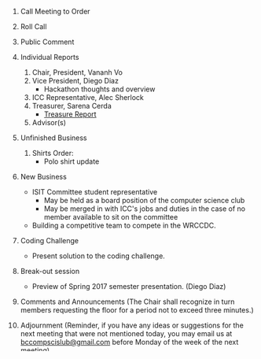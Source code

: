 1. Call Meeting to Order

2. Roll Call

3. Public Comment

4. Individual Reports
	1. Chair, President, Vananh Vo
	1. Vice President, Diego Diaz
		* Hackathon thoughts and overview
	1. ICC Representative, Alec Sherlock
	1. Treasurer, Sarena Cerda
		* [Treasure Report](https://docs.google.com/spreadsheets/d/1sJV4oCbnSzftXGi_gWaNpjXHrzWlW2MLvBfCd8kbTWQ/edit?usp=sharing)
	1. Advisor(s)

5. Unfinished Business
	1. Shirts Order:
		- Polo shirt update
		
6. New Business
	* ISIT Committee student representative
		- May be held as a board position of the computer science club
		- May be merged in with ICC's jobs and duties in the case of no member available to sit on the committee
	* Building a competitive team to compete in the WRCCDC.
	
7. Coding Challenge
	* Present solution to the coding challenge.
	
8. Break-out session 
	- Preview of Spring 2017 semester presentation. (Diego Diaz)
		
9. Comments and Announcements
	(The Chair shall recognize in turn members requesting the floor for a period not to exceed three minutes.)

10. Adjournment
	(Reminder, if you have any ideas or suggestions for the next meeting that were not mentioned today, you may email us at bccompscislub@gmail.com before Monday of the week of the next meeting)

